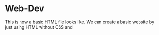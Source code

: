 # Web-Dev
This is how a basic HTML file looks like.
We can create a basic website by just using HTML without CSS and
